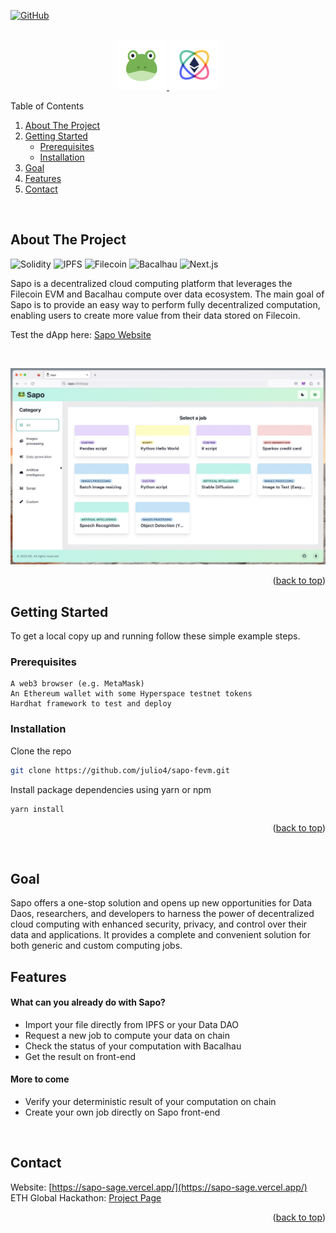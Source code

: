 <a name="readme-top"></a>
[![GitHub](https://img.shields.io/badge/github-%23121011.svg?style=for-the-badge&logo=github&logoColor=white)](https://github.com/julio4/sapo-fevm)

<!-- PROJECT LOGO -->
<br />
<div align="center" display="flex" flex-direction="row" justify-content="center" align-items="center">
  <a href="https://sapo-sage.vercel.app">
    <img src="assets/logo.png" alt="Logo" width="80" height="80">
  </a>
  <a href="https://sapo-sage.vercel.app">
    <img src="assets/ethglobal.png" alt="Logo" width="80" height="80">
  </a>
  </p>
</div>
<!-- TABLE OF CONTENTS -->
<summary>Table of Contents</summary>
<ol>
<li>
    <a href="#about-the-project">About The Project</a>
</li>
<li>
    <a href="#getting-started">Getting Started</a>
    <ul>
    <li><a href="#prerequisites">Prerequisites</a></li>
    <li><a href="#installation">Installation</a></li>
    </ul>
</li>
<li>
    <a href="#goal">Goal</a>
</li>
<li>
    <a href="#features">Features</a>
</li>
<li><a href="#contact">Contact</a></li>
</ol>
<br />
<!-- ABOUT THE PROJECT -->

## About The Project

![Solidity](https://img.shields.io/badge/Solidity-e6e6e6?style=for-the-badge&logo=solidity&logoColor=black)
![IPFS](https://img.shields.io/badge/IPFS-e6e6e6?style=for-the-badge&logo=ipfs&logoColor=black)
![Filecoin](https://img.shields.io/badge/Filecoin-e6e6e6?style=for-the-badge&logo=filecoin&logoColor=black)
![Bacalhau](https://img.shields.io/badge/Bacalhau-e6e6e6?style=for-the-badge&logo=bacalhau&logoColor=black)
![Next.js](https://img.shields.io/badge/Next.js-e6e6e6?style=for-the-badge&logo=next.js&logoColor=black)

Sapo is a decentralized cloud computing platform that leverages the Filecoin EVM and Bacalhau compute over data ecosystem. The main goal of Sapo is to provide an easy way to perform fully decentralized computation, enabling users to create more value from their data stored on Filecoin.

Test the dApp here: [Sapo Website](https://sapo-sage.vercel.app/)

<br />

<p align="center">
  <img src="assets/sapoScreen.png" alt="Dapp Sapo Screenshot"/>
</p>
<p align="right">(<a href="#readme-top">back to top</a>)</p>

<!-- GETTING STARTED -->

## Getting Started

To get a local copy up and running follow these simple example steps.

### Prerequisites

    A web3 browser (e.g. MetaMask)
    An Ethereum wallet with some Hyperspace testnet tokens
    Hardhat framework to test and deploy

### Installation

Clone the repo

```sh
git clone https://github.com/julio4/sapo-fevm.git
```

Install package dependencies using yarn or npm

```sh
yarn install
```

<p align="right">(<a href="#readme-top">back to top</a>)</p>

<!-- GOAL -->

</br>

## Goal

Sapo offers a one-stop solution and opens up new opportunities for Data Daos, researchers, and developers to harness the power of decentralized cloud computing with enhanced security, privacy, and control over their data and applications. It provides a complete and convenient solution for both generic and custom computing jobs.

## Features

#### What can you already do with Sapo?

- Import your file directly from IPFS or your Data DAO
- Request a new job to compute your data on chain
- Check the status of your computation with Bacalhau
- Get the result on front-end

#### More to come

- Verify your deterministic result of your computation on chain
- Create your own job directly on Sapo front-end

</br>

<!-- CONTACT -->

## Contact

Website: [https://sapo-sage.vercel.app/](https://sapo-sage.vercel.app/)
<br />
ETH Global Hackathon: [Project Page](https://ethglobal.com/showcase/sapo-wtdhn)
<br />

<p align="right">(<a href="#readme-top">back to top</a>)</p>
